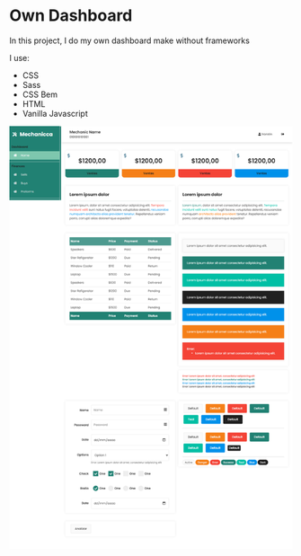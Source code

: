 # Own Dashboard

In this project, I do my own dashboard make without frameworks

I use:

- CSS
- Sass
- CSS Bem
- HTML
- Vanilla Javascript

![](/assets/image/dashboard.png)
